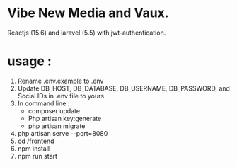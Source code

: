 # Vibe New Media and Vaux.
Reactjs (15.6) and laravel (5.5) with jwt-authentication.

# usage :
1. Rename .env.example to .env
2. Update DB_HOST, DB_DATABASE, DB_USERNAME, DB_PASSWORD, and Social IDs in .env file to yours.
3. In command line : 
   - composer update
   - Php artisan key:generate
   - php artisan migrate
4. php artisan serve --port=8080
4. cd /frontend 
5. npm install
6. npm run start



